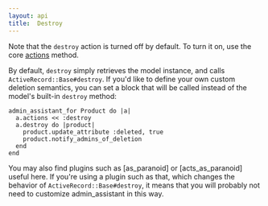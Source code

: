 ```yaml
---
layout: api
title:  Destroy
---
```


Note that the `destroy` action is turned off by default. To turn it on, use the core [actions](./core.html#builder_actions) method.

By default, `destroy` simply retrieves the model instance, and calls `ActiveRecord::Base#destroy`. If you'd like to define your own custom deletion semantics, you can set a block that will be called instead of the model's built-in `destroy` method:

    admin_assistant_for Product do |a|
      a.actions << :destroy
      a.destroy do |product|
        product.update_attribute :deleted, true
        product.notify_admins_of_deletion
      end
    end
    
You may also find plugins such as [as\_paranoid] or [acts\_as\_paranoid] useful here. If you're using a plugin such as that, which changes the behavior of `ActiveRecord::Base#destroy`, it means that you will probably not need to customize admin\_assistant in this way.




[acts_as_paranoid]: http://ar-paranoid.rubyforge.org/
[as_paranoid]: http://github.com/semanticart/is_paranoid/tree/master

